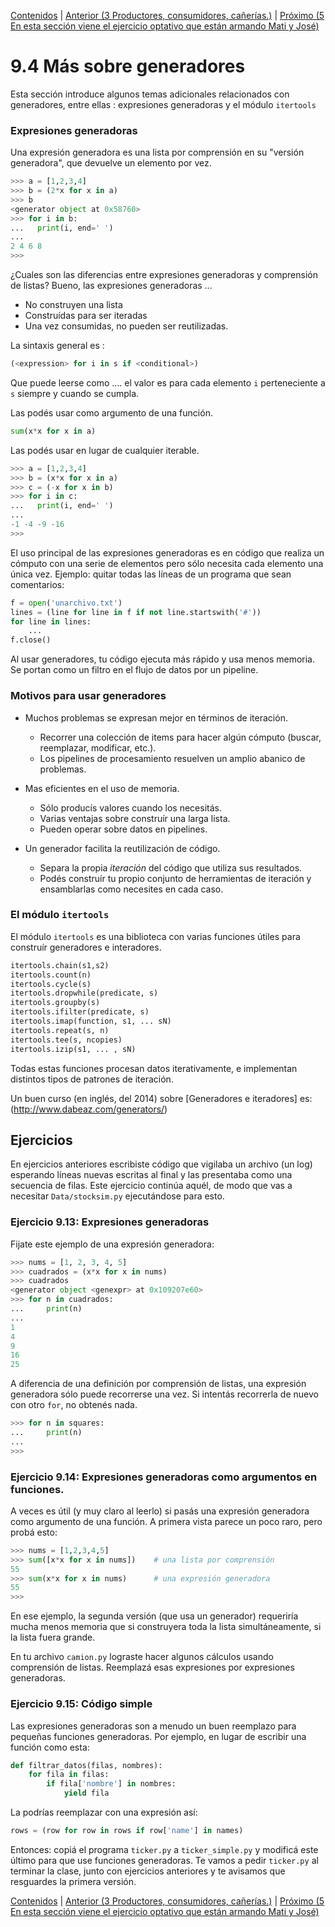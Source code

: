 [Contenidos](../Contenidos.md) \| [Anterior (3 Productores, consumidores, cañerías.)](03_Producers_consumers.md) \| [Próximo (5 En esta sección viene el ejercicio optativo que están armando Mati y José)](05_Simulacion.md)

# 9.4 Más sobre generadores

Esta sección introduce algunos temas adicionales relacionados con generadores, entre ellas : expresiones generadoras y el módulo `itertools`

### Expresiones generadoras
Una expresión generadora es una lista por comprensión en su "versión generadora", que devuelve un elemento por vez.

```python
>>> a = [1,2,3,4]
>>> b = (2*x for x in a)
>>> b
<generator object at 0x58760>
>>> for i in b:
...   print(i, end=' ')
...
2 4 6 8
>>>
```

¿Cuales son las diferencias entre expresiones generadoras y comprensión de listas? Bueno, las expresiones generadoras ... 

* No construyen una lista
* Construídas para ser iteradas
* Una vez consumidas, no pueden ser reutilizadas.

La sintaxis general es :

```python
(<expression> for i in s if <conditional>)
```
Que puede leerse como .... el valor es <expression> para cada elemento `i` perteneciente a `s` siempre y cuando <conditional> se cumpla.

Las podés usar como argumento de una función.

```python
sum(x*x for x in a)
```

Las podés usar en lugar de cualquier iterable.

```python
>>> a = [1,2,3,4]
>>> b = (x*x for x in a)
>>> c = (-x for x in b)
>>> for i in c:
...   print(i, end=' ')
...
-1 -4 -9 -16
>>>
```

El uso principal de las expresiones generadoras es en código que realiza un cómputo con una serie de elementos pero sólo necesita cada elemento una única vez. Ejemplo: quitar todas las líneas de un programa que sean comentarios:

```python
f = open('unarchivo.txt')
lines = (line for line in f if not line.startswith('#'))
for line in lines:
    ...
f.close()
```

Al usar generadores, tu código ejecuta más rápido y usa menos memoria. Se portan como un filtro en el flujo de datos por un pipeline.

### Motivos para usar generadores

* Muchos problemas se expresan mejor en términos de iteración.
  * Recorrer una colección de items para hacer algún cómputo (buscar, reemplazar, modificar, etc.).
  * Los pipelines de procesamiento resuelven un amplio abanico de problemas.

* Mas eficientes en el uso de memoria.
  * Sólo producís valores cuando los necesitás.
  * Varias ventajas sobre construír una larga lista.
  * Pueden operar sobre datos en pipelines.  

* Un generador facilita la reutilización de código.
  * Separa la propia *iteración* del código que utiliza sus resultados.
  * Podés construír tu propio conjunto de herramientas de iteración y ensamblarlas como necesites en cada caso. 

### El módulo `itertools` 

El módulo `itertools` es una biblioteca con varias funciones útiles para construír generadores e interadores. 

```python
itertools.chain(s1,s2)
itertools.count(n)
itertools.cycle(s)
itertools.dropwhile(predicate, s)
itertools.groupby(s)
itertools.ifilter(predicate, s)
itertools.imap(function, s1, ... sN)
itertools.repeat(s, n)
itertools.tee(s, ncopies)
itertools.izip(s1, ... , sN)
```

Todas estas funciones procesan datos iterativamente, e implementan distintos tipos de patrones de iteración.

Un buen curso (en inglés, del 2014) sobre [Generadores e iteradores] es: (http://www.dabeaz.com/generators/)

## Ejercicios

En ejercicios anteriores escribiste código que vigilaba un archivo (un log) esperando líneas nuevas escritas al final y las presentaba como una secuencia de filas. Este ejercicio continúa aquél, de modo que vas a necesitar `Data/stocksim.py` ejecutándose para esto.

### Ejercicio 9.13: Expresiones generadoras
Fijate este ejemplo de una expresión generadora:

```python
>>> nums = [1, 2, 3, 4, 5]
>>> cuadrados = (x*x for x in nums)
>>> cuadrados
<generator object <genexpr> at 0x109207e60>
>>> for n in cuadrados:
...     print(n)
...
1
4
9
16
25
```

A diferencia de una definición por comprensión de listas, una expresión generadora sólo puede recorrerse una vez. Si intentás recorrerla de nuevo con otro `for`, no obtenés nada.

```python
>>> for n in squares:
...     print(n)
...
>>>
```

### Ejercicio 9.14: Expresiones generadoras como argumentos en funciones.
A veces es útil (y muy claro al leerlo) si pasás una expresión generadora como argumento de una función. A primera vista parece un poco raro, pero probá esto:

```python
>>> nums = [1,2,3,4,5]
>>> sum([x*x for x in nums])    # una lista por comprensión
55
>>> sum(x*x for x in nums)      # una expresión generadora
55
>>>
```

En ese ejemplo, la segunda versión (que usa un generador) requeriría mucha menos memoria que si construyera toda la lista simultáneamente, si la lista fuera grande.

En tu archivo `camion.py` lograste hacer algunos cálculos usando comprensión de listas. Reemplazá esas expresiones por expresiones generadoras.

### Ejercicio 9.15: Código simple
Las expresiones generadoras son a menudo un buen reemplazo para pequeñas funciones generadoras. Por ejemplo, en lugar de escribir una función como esta:

```python
def filtrar_datos(filas, nombres):
    for fila in filas:
        if fila['nombre'] in nombres:
            yield fila
```

La podrías reemplazar con una expresión así:

```python
rows = (row for row in rows if row['name'] in names)
```

Entonces: copiá el programa `ticker.py` a `ticker_simple.py` y modificá este último para que use funciones generadoras. Te vamos a pedir `ticker.py` al terminar la clase, junto con ejercicios anteriores y te avisamos que resguardes la primera versión.



[Contenidos](../Contenidos.md) \| [Anterior (3 Productores, consumidores, cañerías.)](03_Producers_consumers.md) \| [Próximo (5 En esta sección viene el ejercicio optativo que están armando Mati y José)](05_Simulacion.md)

